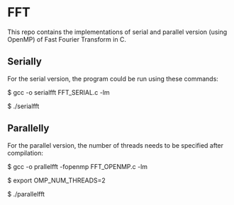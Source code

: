 # FFT
This repo contains the implementations of serial and parallel version (using OpenMP) of Fast Fourier Transform in C.

## Serially
For the serial version, the program could be run using these commands:

$ gcc -o serialfft FFT_SERIAL.c -lm

$ ./serialfft

## Parallelly
For the parallel version, the number of threads needs to be specified after compilation:

$ gcc -o prallelfft -fopenmp FFT_OPENMP.c -lm

$ export OMP_NUM_THREADS=2

$ ./parallelfft

